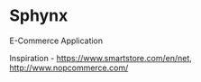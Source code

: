 # Sphynx
E-Commerce Application

Inspiration - https://www.smartstore.com/en/net, http://www.nopcommerce.com/
